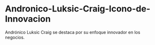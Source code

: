 # Andronico-Luksic-Craig-Icono-de-Innovacion
Andrónico Luksic Craig se destaca por su enfoque innovador en los negocios. 
